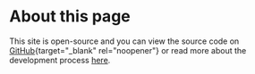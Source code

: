 # About this page

This site is open-source and you can view the source code on [GitHub](https://github.com/felicetteapp/daily-tsuru-no-mundo){target="_blank" rel="noopener"} or read more about the development process [here](/this-page).
